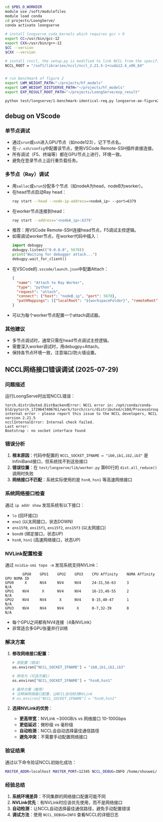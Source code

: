 ```bash
cd $PBS_O_WORKDIR
module use /soft/modulefiles
module load conda
cd projects/LoongServe/
conda activate loongserve
    
# install longserve_cuda_kernels which requires gcc > 9
export CC=/usr/bin/gcc-12
export CXX=/usr/bin/g++-12
$CC --version
$CXX --version

# install rnccl, the setup.py is modified to link NCCL from the specified path
NCCL_ROOT = "/soft/libraries/nccl/nccl_2.21.5-1+cuda12.4_x86_64"


# run benchmark of figure 2
export LWM_WEIGHT_PATH="~/projects/hf_models"
export LWM_WEIGHT_DISTSERVE_PATH="~/projects/hf_models"
export EXP_RESULT_ROOT_PATH="~/projects/LoongServe/exp_result"

python test/longserve/1-benchmark-identical-req.py longserve-ae-figure2
```

## debug on VScode

### 单节点调试
- 通过`srun`或`ssh`进入GPU节点（如node123），记下节点名。
- 在`~/.ssh/config`中配置该节点，使用VSCode Remote-SSH插件直接连接。
- 所有调试（F5、终端等）都在GPU节点上进行，环境一致。
- 避免在登录节点上运行重负载任务。

### 多节点（Ray）调试
- 用`salloc`或`srun`分配多个节点（如nodeA为head，nodeB为worker）。
- 在head节点启动Ray head：
  ```bash
  ray start --head --node-ip-address=<nodeA_ip> --port=6379
  ```
- 在worker节点连接到head：
  ```bash
  ray start --address='<nodeA_ip>:6379'
  ```
- 推荐：用VSCode Remote-SSH连接head节点，F5调试主控逻辑。
- 如需调试worker节点，在worker代码中插入：
  ```python
  import debugpy
  debugpy.listen(("0.0.0.0", 5678))
  print("Waiting for debugger attach...")
  debugpy.wait_for_client()
  ```
- 在VSCode的`.vscode/launch.json`中配置Attach：
  ```json
  {
    "name": "Attach to Ray Worker",
    "type": "python",
    "request": "attach",
    "connect": {"host": "nodeB_ip", "port": 5678},
    "pathMappings": [{"localRoot": "${workspaceFolder}", "remoteRoot": "/path/to/your/code/on/nodeB"}]
  }
  ```
- 可以为每个worker节点配置一个attach调试器。

### 其他建议
- 多节点调试时，通常只需在head节点调试主控逻辑。
- 需要深入worker调试时，用debugpy+Attach。
- 保持各节点环境一致，注意端口/防火墙设置。

## NCCL网络接口错误调试 (2025-07-29)

### 问题描述
运行LoongServe时出现NCCL错误：
```
torch.distributed.DistBackendError: NCCL error in: /opt/conda/conda-bld/pytorch_1729647406761/work/torch/csrc/distributed/c10d/ProcessGroupNCCL.cpp:2251, internal error - please report this issue to the NCCL developers, NCCL version 2.21.5
ncclInternalError: Internal check failed.
Last error:
Bootstrap : no socket interface found
```

### 错误分析
1. **根本原因**：代码中配置的 `NCCL_SOCKET_IFNAME = "ib0,ib1,ib2,ib3"` 是InfiniBand接口，但系统找不到这些接口
2. **错误位置**：在 `test/longserve/lib/worker.py` 第60行的 `dist.all_reduce()` 调用时失败
3. **网络接口不匹配**：系统实际使用的是 `hsn0`, `hsn1` 等高速网络接口

### 系统网络接口检查
通过 `ip addr show` 发现系统有以下接口：
- `lo` (回环接口)
- `eno1` (以太网接口，状态DOWN)
- `ens15f0`, `ens15f1`, `ens15f2`, `ens15f3` (以太网接口)
- `bond0` (绑定接口，状态UP)
- `hsn0`, `hsn1` (高速网络接口，状态UP)

### NVLink配置检查
通过 `nvidia-smi topo -m` 发现系统支持NVLink：
```
        GPU0    GPU1    GPU2    GPU3    CPU Affinity    NUMA Affinity   GPU NUMA ID
GPU0     X      NV4     NV4     NV4     24-31,56-63     3               N/A
GPU1    NV4      X      NV4     NV4     16-23,48-55     2               N/A
GPU2    NV4     NV4      X      NV4     8-15,40-47      1               N/A
GPU3    NV4     NV4     NV4      X      0-7,32-39       0               N/A
```
- 每个GPU之间都有NV4连接（4条NVLink）
- 非常适合多GPU张量并行训练

### 解决方案
1. **修改网络接口配置**：
   ```python
   # 原配置（错误）
   os.environ["NCCL_SOCKET_IFNAME"] = "ib0,ib1,ib2,ib3"
   
   # 修改为（可选方案1）
   os.environ["NCCL_SOCKET_IFNAME"] = "hsn0,hsn1"
   
   # 最终方案（推荐）
   # 注释掉网络接口配置，让NCCL自动检测NVLink
   # os.environ["NCCL_SOCKET_IFNAME"] = "hsn0,hsn1"
   ```

2. **选择NVLink的优势**：
   - **更高带宽**：NVLink ~300GB/s vs 网络接口 10-100Gbps
   - **更低延迟**：微秒级 vs 毫秒级
   - **自动检测**：NCCL会自动选择最佳通信路径
   - **避免冲突**：不需要手动配置网络接口

### 验证结果
通过以下命令验证NCCL初始化成功：
```bash
MASTER_ADDR=localhost MASTER_PORT=12345 NCCL_DEBUG=INFO /home/shouwei/.conda/envs/loongserve/bin/python -c "import torch; import torch.distributed as dist; dist.init_process_group('nccl', init_method='env://', rank=0, world_size=1); print('NCCL initialized successfully')"
```

### 经验总结
1. **系统环境差异**：不同集群的网络接口配置可能不同
2. **NVLink优先**：有NVLink时应该优先使用，而不是网络接口
3. **自动检测**：让NCCL自动选择最佳通信路径，避免手动配置错误
4. **调试方法**：使用 `NCCL_DEBUG=INFO` 查看NCCL的详细日志